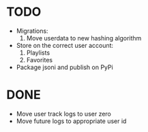 # TODO
- Migrations:
    1. Move userdata to new hashing algorithm
- Store on the correct user account:
    1. Playlists
    2. Favorites
- Package jsoni and publish on PyPi

# DONE
- Move user track logs to user zero
- Move future logs to appropriate user id
